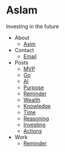 # Aslam

Investing in the future

- About
  * [Asim](https://github.com/asim)
- Contact
  * [Email](mailto:salam@aslam.com)
- Posts
  * [MVP](https://aslam.com/mvp)
  * [Go](https://aslam.com/go)
  * [AI](https://aslam.com/ai)
  * [Purpose](https://aslam.com/purpose)
  * [Reminder](https://aslam.com/reminder)
  * [Wealth](https://aslam.com/wealth)
  * [Knowledge](https://aslam.com/knowledge)
  * [Time](https://aslam.com/time)
  * [Reasoning](https://aslam.com/reasoning)
  * [Investing](https://aslam.com/investing)
  * [Actions](https://aslam.com/actions)
- Work
  * [Reminder](https://reminder.dev)
